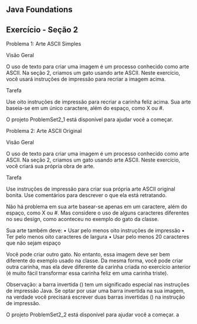 ## Java Foundations

## Exercício - Seção 2
Problema 1: Arte ASCII Simples

Visão Geral

O uso de texto para criar uma imagem é um processo conhecido como arte ASCII. Na seção 2, criamos um gato usando arte ASCII. Neste exercício, você usará instruções de impressão para recriar a imagem acima.

Tarefa

Use oito instruções de impressão para recriar a carinha feliz acima. Sua arte baseia-se em um único caractere, além do espaço, como X ou #.

O projeto ProblemSet2_1 está disponível para ajudar você a começar.

Problema 2: Arte ASCII Original

Visão Geral

O uso de texto para criar uma imagem é um processo conhecido como arte ASCII. Na seção 2, criamos um gato usando arte ASCII. Neste exercício, você criará sua própria obra de arte.

Tarefa

Use instruções de impressão para criar sua própria arte ASCII original bonita. Use comentários para descrever o que ela está retratando.

Não há problema em sua arte basear-se apenas em um caractere, além do espaço, como X ou #. Mas considere o uso de alguns caracteres diferentes no seu design, como aconteceu no exemplo do gato da classe.

Sua arte também deve: • Usar pelo menos oito instruções de impressão • Ter pelo menos oito caracteres de largura • Usar pelo menos 20 caracteres que não sejam espaço

Você pode criar outro gato. No entanto, essa imagem deve ser bem diferente do exemplo usado na classe. Da mesma forma, você pode criar outra carinha, mas ela deve diferente da carinha criada no exercício anterior (é muito fácil transformar essa carinha feliz em uma carinha triste).

Observação: a barra invertida () tem um significado especial nas instruções de impressão Java. Se optar por usar uma barra invertida na sua imagem, na verdade você precisará escrever duas barras invertidas (\) na instrução de impressão.

O projeto ProblemSet2_2 está disponível para ajudar você a começar. a